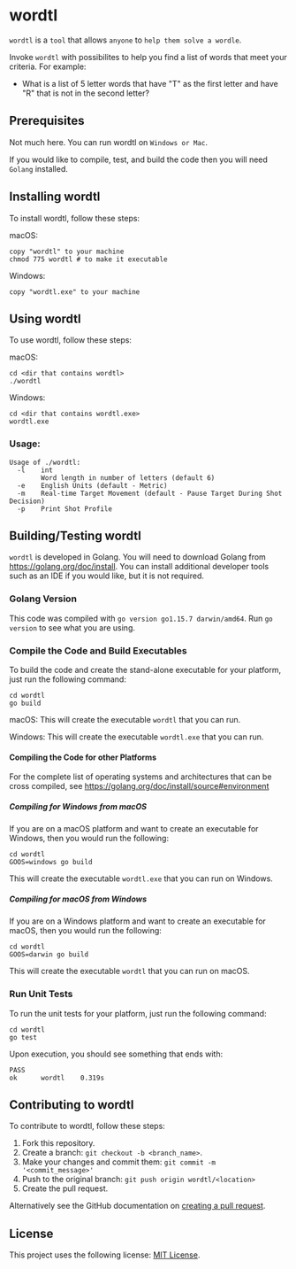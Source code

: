 # wordtl

`wordtl` is a `tool` that allows `anyone` to `help them solve a wordle`.

Invoke `wordtl` with possibilites to help you find a list of words that meet your criteria. For example:
- What is a list of 5 letter words that have "T" as the first letter and have "R" that is not in the second letter?

## Prerequisites

Not much here. You can run wordtl on `Windows or Mac`.

If you would like to compile, test, and build the code then you will need `Golang` installed.

## Installing wordtl

To install wordtl, follow these steps:

macOS:
```
copy "wordtl" to your machine
chmod 775 wordtl # to make it executable
```

Windows:
```
copy "wordtl.exe" to your machine
```
## Using wordtl

To use wordtl, follow these steps:

macOS:
```
cd <dir that contains wordtl>
./wordtl
```

Windows:
```
cd <dir that contains wordtl.exe>
wordtl.exe
```

### Usage:
```
Usage of ./wordtl:
  -l	int
    	Word length in number of letters (default 6)
  -e	English Units (default - Metric)
  -m	Real-time Target Movement (default - Pause Target During Shot Decision)
  -p	Print Shot Profile
```
## Building/Testing wordtl
`wordtl` is developed in Golang. You will need to download Golang from https://golang.org/doc/install. You can install additional developer tools such as an IDE if you would like, but it is not required.

### Golang Version
This code was compiled with `go version go1.15.7 darwin/amd64`. Run `go version` to see what you are using.

### Compile the Code and Build Executables

To build the code and create the stand-alone executable for your platform, just run the following command:

```
cd wordtl
go build
```

macOS:
This will create the executable `wordtl` that you can run.

Windows:
This will create the executable `wordtl.exe` that you can run.

#### Compiling the Code for other Platforms

For the complete list of operating systems and architectures that can be cross compiled, see https://golang.org/doc/install/source#environment

##### Compiling for Windows from macOS

If you are on a macOS platform and want to create an executable for Windows, then you would run the following:

```
cd wordtl
GOOS=windows go build
```

This will create the executable `wordtl.exe` that you can run on Windows.

##### Compiling for macOS from Windows

If you are on a Windows platform and want to create an executable for macOS, then you would run the following:

```
cd wordtl
GOOS=darwin go build
```

This will create the executable `wordtl` that you can run on macOS.

### Run Unit Tests

To run the unit tests for your platform, just run the following command:

```
cd wordtl
go test
```

Upon execution, you should see something that ends with:
```
PASS
ok      wordtl    0.319s
```

## Contributing to wordtl
To contribute to wordtl, follow these steps:

1. Fork this repository.
2. Create a branch: `git checkout -b <branch_name>`.
3. Make your changes and commit them: `git commit -m '<commit_message>'`
4. Push to the original branch: `git push origin wordtl/<location>`
5. Create the pull request.

Alternatively see the GitHub documentation on [creating a pull request](https://help.github.com/en/github/collaborating-with-issues-and-pull-requests/creating-a-pull-request).


## License

This project uses the following license: [MIT License](https://github.com/scottballenger/wordtl/blob/main/LICENSE).